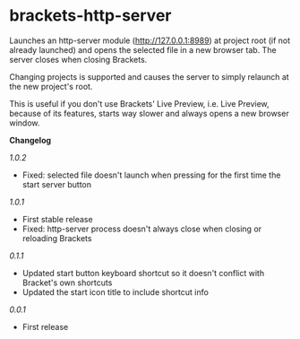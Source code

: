 brackets-http-server
====================

Launches an http-server module (http://127.0.0.1:8989) at project root (if not already launched) and opens the selected file in a new browser tab. The server closes when closing Brackets.

Changing projects is supported and causes the server to simply relaunch at the new project's root.

This is useful if you don't use Brackets' Live Preview, i.e. Live Preview, because of its features, starts way slower and always opens a new browser window.

<b>Changelog</b>

<i>1.0.2</i>
<ul>
<li>Fixed: selected file doesn't launch when pressing for the first time the start server button</li>
</ul>

<i>1.0.1</i>
<ul>
<li>First stable release</li>
<li>Fixed: http-server process doesn't always close when closing or reloading Brackets</li>
</ul>

<i>0.1.1</i>
<ul>
<li>Updated start button keyboard shortcut so it doesn't conflict with Bracket's own shortcuts</li>
<li>Updated the start icon title to include shortcut info</li>
</ul>

<i>0.0.1</i>
<ul>
<li>First release</li>
</ul>